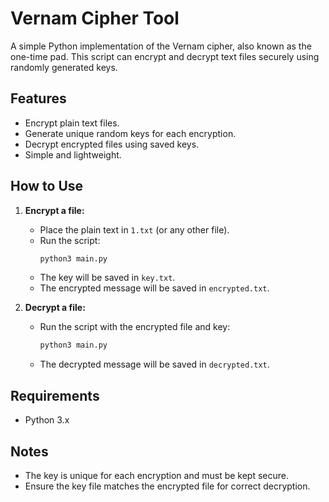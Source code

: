 # Vernam Cipher Tool

A simple Python implementation of the Vernam cipher, also known as the one-time pad. This script can encrypt and decrypt text files securely using randomly generated keys.

## Features
- Encrypt plain text files.
- Generate unique random keys for each encryption.
- Decrypt encrypted files using saved keys.
- Simple and lightweight.

## How to Use
1. **Encrypt a file:**
   - Place the plain text in `1.txt` (or any other file).
   - Run the script:
     ```bash
     python3 main.py
     ```
   - The key will be saved in `key.txt`.
   - The encrypted message will be saved in `encrypted.txt`.

2. **Decrypt a file:**
   - Run the script with the encrypted file and key:
     ```bash
     python3 main.py
     ```
   - The decrypted message will be saved in `decrypted.txt`.

## Requirements
- Python 3.x

## Notes
- The key is unique for each encryption and must be kept secure.
- Ensure the key file matches the encrypted file for correct decryption.